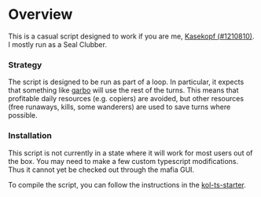# Overview

This is a casual script designed to work if you are me, [Kasekopf (#1210810)](https://cheesellc.com/kol/profile.php?u=Kasekopf). I mostly run as a Seal Clubber.

### Strategy

The script is designed to be run as part of a loop. In particular, it expects that something like [garbo](https://github.com/Loathing-Associates-Scripting-Society/garbage-collector) will use the rest of the turns. This means that profitable daily resources (e.g. copiers) are avoided, but other resources (free runaways, kills, some wanderers) are used to save turns where possible.

### Installation

This script is not currently in a state where it will work for most users out of the box. You may need to make a few custom typescript modifications. Thus it cannot yet be checked out through the mafia GUI.

To compile the script, you can follow the instructions in the [kol-ts-starter](https://github.com/docrostov/kol-ts-starter).
